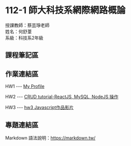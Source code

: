 # 112-1 師大科技系網際網路概論

授課教師：蔡芸琤老師  
姓名：何舒葦  
系級：科技系2年級  

## 課程筆記區  

## 作業連結區  
HW1 --- <a href='https://ho-shu-wei.github.io/my-web-W1/'>My Profile </a> 
  
HW2 --- <a href='https://youtu.be/9Gem5EEtSek'>CRUD tutorial-ReactJS, MySQL, NodeJS 操作</a> 

HW3 --- <a href='https://youtu.be/MWdMaWezcrU'>hw3 Javascript作品影片</a> 
## 專題連結區

Markdown 語法說明：https://markdown.tw/

